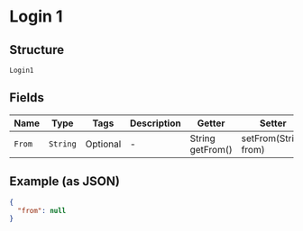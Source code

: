 
# Login 1

## Structure

`Login1`

## Fields

| Name | Type | Tags | Description | Getter | Setter |
|  --- | --- | --- | --- | --- | --- |
| `From` | `String` | Optional | - | String getFrom() | setFrom(String from) |

## Example (as JSON)

```json
{
  "from": null
}
```

